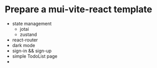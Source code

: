 # Prepare a mui-vite-react template
- state management 
  - jotai
  - zustand
- react-router
- dark mode
- sign-in && sign-up
- simple TodoList page
- 